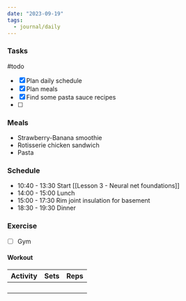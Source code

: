 ```yaml
---
date: "2023-09-19"
tags:
  - journal/daily
---
```

### Tasks
#todo 
- [x] Plan daily schedule
- [x] Plan meals
- [x] Find some pasta sauce recipes
- [ ] 

### Meals
- Strawberry-Banana smoothie  
- Rotisserie chicken sandwich
- Pasta 

### Schedule

- 10:40 - 13:30 Start [[Lesson 3 - Neural net foundations]]
- 14:00 - 15:00 Lunch
- 15:00 - 17:30 Rim joint insulation for basement
- 18:30 - 19:30 Dinner

### Exercise
- [ ] Gym 
#### Workout
| Activity | Sets | Reps |
| ---- | ---- | -------- |
|      |      |          |
|      |      |          |
|      |      |          |
|      |      |          |


